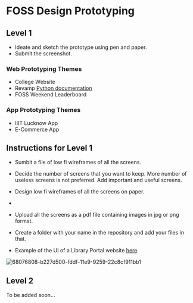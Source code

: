# FOSS Design Prototyping

## Level 1
- Ideate and sketch the prototype using pen and paper.
- Submit the screenshot.

### Web Prototyping Themes
- College Website 
- Revamp [Python documentation](https://docs.python.org/3/)
- FOSS Weekend Leaderboard

### App Prototyping Themes
- IIIT Lucknow App
- E-Commerce App

## Instructions for Level 1

- Sumbit a file of low fi wireframes of all the screens. 

- Decide the number of screens that you want to keep. More number of useless screens is not preferred. Add important and useful screens.

- Design low fi wireframes of all the screens on paper. 
- 
- Upload all the screens as a pdf file containing images in jpg or png format.

- Create a folder with your name in the repository and add your files in that.

- Example of the UI of a Library Portal website [here](https://ibb.co/J7DzCw9)

![68076808-b227d500-fddf-11e9-9259-22c8cf911bb1](https://user-images.githubusercontent.com/54657980/157660652-9a9f04af-3891-4d5f-8728-f1eafefdf6c7.png)

## Level 2
To be added soon...

